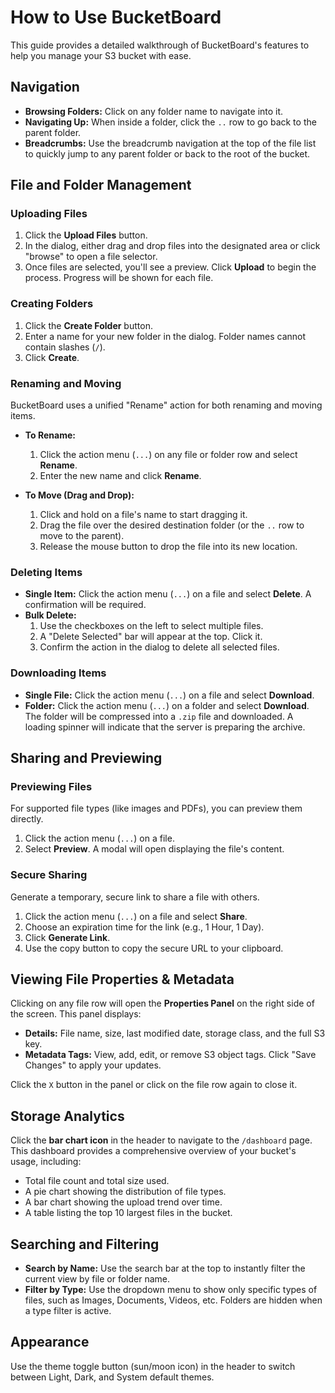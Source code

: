 # How to Use BucketBoard

This guide provides a detailed walkthrough of BucketBoard's features to help you manage your S3 bucket with ease.

## Navigation

-   **Browsing Folders:** Click on any folder name to navigate into it.
-   **Navigating Up:** When inside a folder, click the `..` row to go back to the parent folder.
-   **Breadcrumbs:** Use the breadcrumb navigation at the top of the file list to quickly jump to any parent folder or back to the root of the bucket.

## File and Folder Management

### Uploading Files

1.  Click the **Upload Files** button.
2.  In the dialog, either drag and drop files into the designated area or click "browse" to open a file selector.
3.  Once files are selected, you'll see a preview. Click **Upload** to begin the process. Progress will be shown for each file.

### Creating Folders

1.  Click the **Create Folder** button.
2.  Enter a name for your new folder in the dialog. Folder names cannot contain slashes (`/`).
3.  Click **Create**.

### Renaming and Moving

BucketBoard uses a unified "Rename" action for both renaming and moving items.

-   **To Rename:**
    1.  Click the action menu (`...`) on any file or folder row and select **Rename**.
    2.  Enter the new name and click **Rename**.

-   **To Move (Drag and Drop):**
    1.  Click and hold on a file's name to start dragging it.
    2.  Drag the file over the desired destination folder (or the `..` row to move to the parent).
    3.  Release the mouse button to drop the file into its new location.

### Deleting Items

-   **Single Item:** Click the action menu (`...`) on a file and select **Delete**. A confirmation will be required.
-   **Bulk Delete:**
    1.  Use the checkboxes on the left to select multiple files.
    2.  A "Delete Selected" bar will appear at the top. Click it.
    3.  Confirm the action in the dialog to delete all selected files.

### Downloading Items

-   **Single File:** Click the action menu (`...`) on a file and select **Download**.
-   **Folder:** Click the action menu (`...`) on a folder and select **Download**. The folder will be compressed into a `.zip` file and downloaded. A loading spinner will indicate that the server is preparing the archive.

## Sharing and Previewing

### Previewing Files

For supported file types (like images and PDFs), you can preview them directly.
1.  Click the action menu (`...`) on a file.
2.  Select **Preview**. A modal will open displaying the file's content.

### Secure Sharing

Generate a temporary, secure link to share a file with others.
1.  Click the action menu (`...`) on a file and select **Share**.
2.  Choose an expiration time for the link (e.g., 1 Hour, 1 Day).
3.  Click **Generate Link**.
4.  Use the copy button to copy the secure URL to your clipboard.

## Viewing File Properties & Metadata

Clicking on any file row will open the **Properties Panel** on the right side of the screen. This panel displays:
-   **Details:** File name, size, last modified date, storage class, and the full S3 key.
-   **Metadata Tags:** View, add, edit, or remove S3 object tags. Click "Save Changes" to apply your updates.

Click the `X` button in the panel or click on the file row again to close it.

## Storage Analytics

Click the **bar chart icon** in the header to navigate to the `/dashboard` page. This dashboard provides a comprehensive overview of your bucket's usage, including:
-   Total file count and total size used.
-   A pie chart showing the distribution of file types.
-   A bar chart showing the upload trend over time.
-   A table listing the top 10 largest files in the bucket.

## Searching and Filtering

-   **Search by Name:** Use the search bar at the top to instantly filter the current view by file or folder name.
-   **Filter by Type:** Use the dropdown menu to show only specific types of files, such as Images, Documents, Videos, etc. Folders are hidden when a type filter is active.

## Appearance

Use the theme toggle button (sun/moon icon) in the header to switch between Light, Dark, and System default themes.